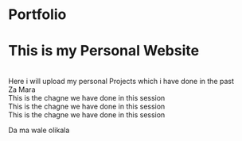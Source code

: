 # Portfolio
<h1>This is my Personal Website</h1> <br>
Here i will upload my personal Projects which i have done in the past
<br>
Za Mara
<br>
This is the chagne we have done in this session <br>
This is the chagne we have done in this session<br>
This is the chagne we have done in this session
<p>Da ma wale olikala </p>
